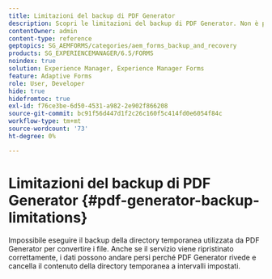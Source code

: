 ```yaml
---
title: Limitazioni del backup di PDF Generator
description: Scopri le limitazioni del backup di PDF Generator. Non è possibile eseguire il backup della directory temporanea utilizzata da PDF Generator perché cancella il contenuto a intervalli impostati.
contentOwner: admin
content-type: reference
geptopics: SG_AEMFORMS/categories/aem_forms_backup_and_recovery
products: SG_EXPERIENCEMANAGER/6.5/FORMS
noindex: true
solution: Experience Manager, Experience Manager Forms
feature: Adaptive Forms
role: User, Developer
hide: true
hidefromtoc: true
exl-id: f76ce3be-6d50-4531-a982-2e902f866208
source-git-commit: bc91f56d447d1f2c26c160f5c414fd0e6054f84c
workflow-type: tm+mt
source-wordcount: '73'
ht-degree: 0%

---
```


# Limitazioni del backup di PDF Generator {#pdf-generator-backup-limitations}

Impossibile eseguire il backup della directory temporanea utilizzata da PDF Generator per convertire i file. Anche se il servizio viene ripristinato correttamente, i dati possono andare persi perché PDF Generator rivede e cancella il contenuto della directory temporanea a intervalli impostati.

